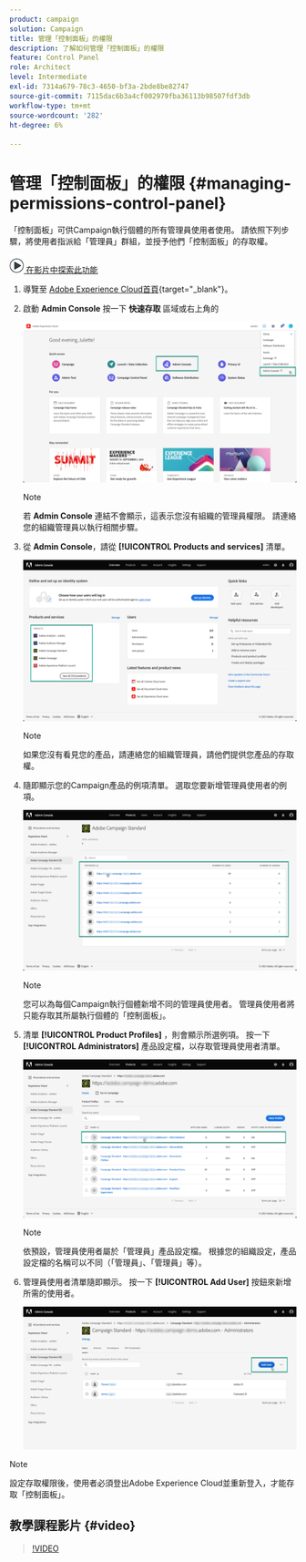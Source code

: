 ```yaml
---
product: campaign
solution: Campaign
title: 管理「控制面板」的權限
description: 了解如何管理「控制面板」的權限
feature: Control Panel
role: Architect
level: Intermediate
exl-id: 7314a679-78c3-4650-bf3a-2bde8be82747
source-git-commit: 7115dac6b3a4cf002979fba36113b98507fdf3db
workflow-type: tm+mt
source-wordcount: '282'
ht-degree: 6%

---
```


# 管理「控制面板」的權限 {#managing-permissions-control-panel}

「控制面板」可供Campaign執行個體的所有管理員使用者使用。 請依照下列步驟，將使用者指派給「管理員」群組，並授予他們「控制面板」的存取權。

![](assets/do-not-localize/how-to-video.png)[ 在影片中探索此功能](../../discover/using/managing-permissions.md#video)

1. 導覽至 [Adobe Experience Cloud首頁](https://experiencecloud.adobe.com/){target=&quot;_blank&quot;}。

1. 啟動 **Admin Console** 按一下 **快速存取** 區域或右上角的

   ![](assets/do-not-localize/control_panel_admin-console.png)

   >[!NOTE]
   >
   >若 **Admin Console** 連結不會顯示，這表示您沒有組織的管理員權限。 請連絡您的組織管理員以執行相關步驟。

1. 從 **Admin Console**，請從 **[!UICONTROL Products and services]** 清單。

   ![](assets/do-not-localize/control_panel_product-list.png)

   >[!NOTE]
   >
   >如果您沒有看見您的產品，請連絡您的組織管理員，請他們提供您產品的存取權。

1. 隨即顯示您的Campaign產品的例項清單。 選取您要新增管理員使用者的例項。

   ![](assets/do-not-localize/control_panel_add_user_4.png)

   >[!NOTE]
   >
   >您可以為每個Campaign執行個體新增不同的管理員使用者。 管理員使用者將只能存取其所屬執行個體的「控制面板」。

1. 清單 **[!UICONTROL Product Profiles]** ，則會顯示所選例項。 按一下 **[!UICONTROL Administrators]** 產品設定檔，以存取管理員使用者清單。

   ![](assets/do-not-localize/control_panel_add_user_5.png)

   >[!NOTE]
   >
   >依預設，管理員使用者屬於「管理員」產品設定檔。 根據您的組織設定，產品設定檔的名稱可以不同（「管理員」、「管理員」等）。

1. 管理員使用者清單隨即顯示。 按一下 **[!UICONTROL Add User]** 按鈕來新增所需的使用者。

   ![](assets/do-not-localize/control_panel_add_user_6.png)

>[!NOTE]
>
>設定存取權限後，使用者必須登出Adobe Experience Cloud並重新登入，才能存取「控制面板」。

## 教學課程影片 {#video}

>[!VIDEO](https://video.tv.adobe.com/v/27147?quality=12)
